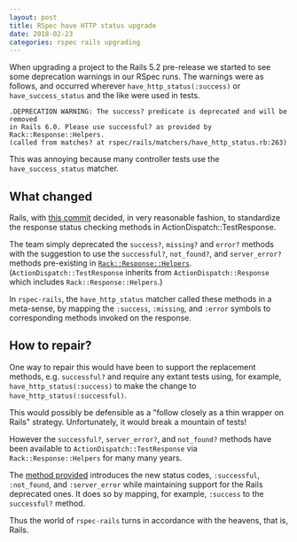 ```yaml
---
layout: post
title: RSpec have HTTP status upgrade
date: 2018-02-23
categories: rspec rails upgrading
---
```

When upgrading a project to the Rails 5.2 pre-release we started to see
some deprecation warnings in our RSpec runs.
The warnings were as follows, and occurred wherever
`have_http_status(:success)` or `have_success_status` and the like
were used in tests.

```
.DEPRECATION WARNING: The success? predicate is deprecated and will be removed
in Rails 6.0. Please use successful? as provided by Rack::Response::Helpers.
(called from matches? at rspec/rails/matchers/have_http_status.rb:263)
```

This was annoying because many controller tests use
the `have_success_status` matcher.

## What changed
Rails, with [this commit](https://github.com/rails/rails/pull/30104/files)
decided, in very reasonable fashion, to standardize the response status
checking methods in ActionDispatch::TestResponse.

The team simply deprecated the `success?`, `missing?` and `error?` methods
with the suggestion to use the `successful?`, `not_found?`,
and `server_error?` methods pre-existing in
[`Rack::Response::Helpers`](
https://github.com/rack/rack/blob/b37356ee881c0de4266165dacb8af4efaebaf4ec/lib/rack/response.rb#L110).
(`ActionDispatch::TestResponse` inherits from `ActionDispatch::Response` which
includes `Rack::Response::Helpers`.)

In `rspec-rails`, the `have_http_status` matcher called these methods
in a meta-sense, by mapping the `:success`, `:missing`, and `:error`
symbols to corresponding methods invoked on the response.

## How to repair?
One way to repair this would have been to support the replacement methods,
e.g. `successful?` and require any extant tests using, for example,
`have_http_status(:success)` to make the change to
`have_http_status(:successful)`.

This would possibly be defensible as a "follow closely as a thin wrapper on
Rails" strategy. Unfortunately, it would break a mountain of tests!

However the `successful?`, `server_error?`, and `not_found?` methods have
been available to `ActionDispatch::TestResponse` via
`Rack::Response::Helpers` for many many years.

The [method provided](https://github.com/rspec/rspec-rails/pull/1951)
introduces the new status codes, `:successful`, `:not_found`,
and `:server_error` while maintaining support for the Rails deprecated ones.
It does so by mapping, for example, `:success` to the `successful?` method.

Thus the world of `rspec-rails` turns in accordance with the heavens,
that is, Rails.
